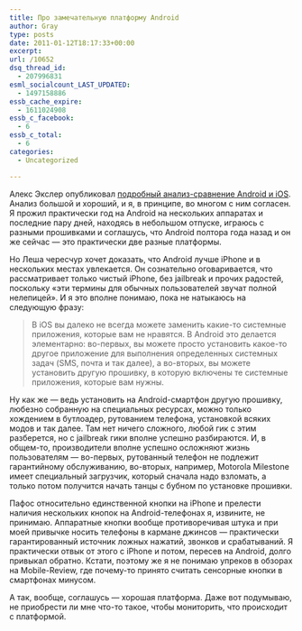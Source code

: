 ```yaml
---
title: Про замечательную платформу Android
author: Gray
type: posts
date: 2011-01-12T18:17:33+00:00
excerpt:
url: /10652
dsq_thread_id:
  - 207996831
esml_socialcount_LAST_UPDATED:
  - 1497158886
essb_cache_expire:
  - 1611024908
essb_c_facebook:
  - 6
essb_c_total:
  - 6
categories:
  - Uncategorized

---
```








Алекс Экслер опубликовал [подробный анализ-сравнение Android и iOS][1]. Анализ большой и хороший, и я, в принципе, во многом с ним согласен. Я прожил практически год на Android на нескольких аппаратах и последние пару дней, находясь в небольшом отпуске, играюсь с разными прошивками и соглашусь, что Android полтора года назад и он же сейчас — это практически две разные платформы.

Но Леша чересчур хочет доказать, что Android лучше iPhone и в нескольких местах увлекается. Он сознательно оговаривается, что рассматривает только чистый iPhone, без jailbreak и прочих радостей, поскольку &#171;эти термины для обычных пользователей звучат полной нелепицей&#187;. И я это вполне понимаю, пока не натыкаюсь на следующую фразу:

> В iOS вы далеко не всегда можете заменить какие-то системные приложения, которые вам не нравятся. В Android это делается элементарно: во-первых, вы можете просто установить какое-то другое приложение для выполнения определенных системных задач (SMS, почта и так далее), а во-вторых, вы можете установить другую прошивку, в которую включены те системные приложения, которые вам нужны.

Ну как же — ведь установить на Android-смартфон другую прошивку, любезно собранную на специальных ресурсах, можно только хождением в бутлоадер, рутованием телефона, установкой всяких модов и так далее. Там нет ничего сложного, любой гик с этим разберется, но с jailbreak гики вполне успешно разбираются. И, в общем-то, производители вполне успешно осложняют жизнь пользователям — во-первых, рутованный телефон не подлежит гарантийному обслуживанию, во-вторых, например, Motorola Milestone имеет специальный загрузчик, который сначала надо взломать, а только потом получится начать танцы с бубном по установке прошивки.

Пафос относительно единственной кнопки на iPhone и прелести наличия нескольких кнопок на Android-телефонах я, извините, не принимаю. Аппаратные кнопки вообще противоречивая штука и при моей привычке носить телефоны в кармане джинсов — практически гарантированный источник ложных нажатий, звонков и срабатываний. Я практически отвык от этого с iPhone и потом, пересев на Android, долго привыкал обратно. Кстати, поэтому же я не понимаю упреков в обзорах на Mobile-Review, где почему-то принято считать сенсорные кнопки в смартфонах минусом.

А так, вообще, соглашусь — хорошая платформа. Даже вот подумываю, не приобрести ли мне что-то такое, чтобы мониторить, что происходит с платформой.

 [1]: http://www.exler.ru/expromt/12-01-2011.htm